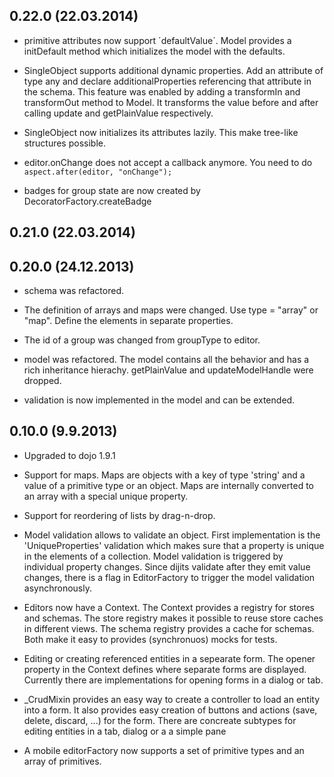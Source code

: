0.22.0 (22.03.2014)
-----------------

- primitive attributes now support ´defaultValue´. Model provides a initDefault method which initializes the model with the defaults.

- SingleObject supports additional dynamic properties. Add an attribute of type any and declare additionalProperties referencing that attribute in the schema.
This feature was enabled by adding a transformIn and transformOut method to Model. It transforms the value before and after calling update and getPlainValue respectively.

- SingleObject now initializes its attributes lazily. This make tree-like structures possible.

- editor.onChange does not accept a callback anymore. You need to do `aspect.after(editor, "onChange");`

- badges for group state are now created by DecoratorFactory.createBadge

0.21.0 (22.03.2014)
-----------------


0.20.0 (24.12.2013)
-----------------

- schema was refactored.

- The definition of arrays and maps were changed. Use type = "array" or "map". Define the elements in separate properties.

- The id of a group was changed from groupType to editor.

- model was refactored. The model contains all the behavior and has a rich inheritance hierachy. getPlainValue and updateModelHandle were dropped.

- validation is now implemented in the model and can be extended.


0.10.0 (9.9.2013)
-----------------

- Upgraded to dojo 1.9.1

- Support for maps. Maps are objects with a key of type 'string' and a value of a primitive type or an object. Maps are internally converted to an array with a special unique property. 

- Support for reordering of lists by drag-n-drop.

- Model validation allows to validate an object. First implementation is the 'UniqueProperties' validation which makes sure that a property is unique in the elements of a collection. Model validation is triggered by individual property changes. Since dijits validate after they emit value changes, there is a flag in EditorFactory to trigger the model validation asynchronously.

- Editors now have a Context. The Context provides a registry for stores and schemas. The store registry makes it possible to reuse store caches in different views. The schema registry provides a cache for schemas. Both make it easy to provides (synchronuos) mocks for tests. 

- Editing or creating referenced entities in a sepearate form. The opener property in the Context defines where separate forms are displayed. Currently there are implementations for opening forms in a dialog or tab.

- _CrudMixin provides an easy way to create a controller to load an entity into a form. It also provides easy creation of buttons and actions (save, delete, discard, ...) for the form. There are concreate subtypes for editing entities in a tab, dialog or a a simple pane

- A mobile editorFactory now supports a set of primitive types and an array of primitives.


